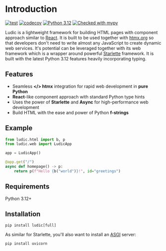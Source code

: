 # Introduction

[![test](https://github.com/paveldedik/ludic/actions/workflows/test.yaml/badge.svg)](https://github.com/paveldedik/ludic/actions) [![codecov](https://codecov.io/gh/paveldedik/ludic/graph/badge.svg?token=BBDNJWHMGX)](https://codecov.io/gh/paveldedik/ludic) [![Python 3.12](https://img.shields.io/badge/python-3.12-blue.svg)](https://www.python.org/downloads/release/python-312/) [![Checked with mypy](http://www.mypy-lang.org/static/mypy_badge.svg)](http://mypy-lang.org/)

Ludic is a lightweight framework for building HTML pages with component approach similar to [React](https://react.dev/). It is built to be used together with [htmx.org](https://htmx.org/) so that developers don't need to write almost any JavaScript to create dynamic web services. It's potential can be leveraged together with its web framework which is a wrapper around powerful [Starlette](https://www.starlette.io/) framework. It is built with the latest Python 3.12 features heavily incorporating typing.

## Features

- Seamless **&lt;/&gt; htmx** integration for rapid web development in **pure Python**
- **React**-like component approach with standard Python type hints
- Uses the power of **Starlette** and **Async** for high-performance web development
- Build HTML with the ease and power of Python **f-strings**

## Example

```python
from ludic.html import b, p
from ludic.web import LudicApp

app = LudicApp()

@app.get("/")
async def homepage() -> p:
    return p(f"Hello {b("world")}!", id="greetings")
```

## Requirements

Python 3.12+

## Installation

```
pip install ludic[full]
```

As similar for Starlette, you'll also want to install an [ASGI](https://asgi.readthedocs.io/en/latest/) server:

```
pip install uvicorn
```
